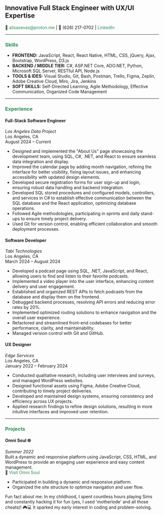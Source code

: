 <h2>Innovative Full Stack Engineer with UX/UI Expertise</h2>
<p>📧 <a href="mailto:alisasevas@proton.me" style="font-size: 14px; color: #2e8b57; text-decoration: none;">alisasevas@proton.me</a> | 📱 (626) 217-0702 | 
   <a href="https://www.linkedin.com/in/alisasev" style="font-size: 14px; color: #2e8b57; text-decoration: none;" target="_blank">LinkedIn</a></p>

<hr>

<h3 style="color: #2e8b57;">Skills</h3>
<ul>
    <li><strong>FRONTEND:</strong> JavaScript, React, React Native, HTML, CSS, jQuery, Ajax, Bootstrap, WordPress, D3.js</li>
    <li><strong>BACKEND / MIDDLE TIER:</strong> C#, ASP.NET Core, ADO.NET, Python, Microsoft SQL Server, RESTful API, Node.js</li>
    <li><strong>TOOLS & IDES:</strong> Visual Studio, Git, Bash, Postman, Trello, Figma, Zeplin, Adobe Creative Cloud, Miro, Jira, Jenkins</li>
    <li><strong>SOFT SKILLS:</strong> Self-Directed Learning, Agile Methodology, Effective Communication, Organized Code Management</li>
</ul>

<hr>

<h3 style="color: #2e8b57;">Experience</h3>

<h4>Full-Stack Software Engineer</h4>
<p><em>Los Angeles Data Project</em><br>Los Angeles, CA<br>August 2024 – Current</p>
<ul>
    <li>Designed and implemented the "About Us" page showcasing the development team, using SQL, C#, .NET, and React to ensure seamless data integration and display.</li>
    <li>Improved the calendar page by adding month navigation, refining the interface for better visibility, fixing layout issues, and enhancing accessibility with updated design elements.</li>
    <li>Developed secure registration forms for user sign-up and login, ensuring robust data handling and backend integration.</li>
    <li>Developed SQL stored procedures and configured models, controllers, and services in C# to establish effective communication between the SQL database and the React application, optimizing database operations.</li>
    <li>Followed Agile methodologies, participating in sprints and daily stand-ups to ensure timely project delivery.</li>
    <li>Used Git for version control, enabling efficient collaboration and smooth deployment processes.</li>
</ul>

<h4>Software Developer</h4>
<p><em>Tabi Technologies</em><br>Los Angeles, CA<br>March 2024 – August 2024</p>
<ul>
    <li>Developed a podcast page using SQL, .NET, JavaScript, and React, allowing users to find and listen to their favorite podcasts.</li>
    <li>Implemented a video player into the user interface, enhancing content delivery and user engagement.</li>
    <li>Established and organized REST APIs to fetch podcasts from the database and display them on the frontend.</li>
    <li>Debugged backend processes, resolving API errors and reducing error rates by 20%.</li>
    <li>Implemented optimized routing solutions to enhance navigation and the overall user experience.</li>
    <li>Refactored and streamlined front-end codebases for better performance, clarity, and maintainability.</li>
    <li>Managed version control with Git and GitHub.</li>
</ul>

<h4>UX Designer</h4>
<p><em>Edge Services</em><br>Los Angeles, CA<br>January 2022 – February 2024</p>
<ul>
    <li>Conducted qualitative research, including user interviews and surveys, and managed WordPress websites.</li>
    <li>Designed functional assets using Figma, Adobe Creative Cloud, contributing to timely project deliveries.</li>
    <li>Developed and maintained design systems, ensuring consistency and efficiency across UX projects.</li>
    <li>Applied research findings to refine design solutions, resulting in more intuitive interfaces and improved user retention.</li>
</ul>

<hr>

<h3 style="color: #2e8b57;">Projects</h3>

<h4>Omni Soul 🌐</h4>
<p><em>Summer 2022</em><br>
Built a dynamic and responsive platform using JavaScript, CSS, HTML, and WordPress to provide an engaging user experience and easy content management.<br>
🔗 <a href="https://www.omnisoul.co/" style="color: #2e8b57; text-decoration: none;" target="_blank">Visit Omni Soul</a></p>
<ul>
    <li>Participated in building a dynamic and responsive platform.</li>
    <li>Organized the site structure to optimize navigation and user flow.</li>
</ul>

<p>Fun fact about me: In my childhood, I spent countless hours playing Sims and constantly hacking it for fun (yes, I used 'motherlode' and all those cheats)! 🎮💻 It sparked my early interest in coding and problem-solving.</p>
